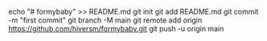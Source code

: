 echo "# formybaby" >> README.md
git init
git add README.md
git commit -m "first commit"
git branch -M main
git remote add origin https://github.com/hiversm/formybaby.git
git push -u origin main